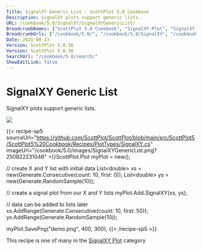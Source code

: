 ```yaml
---
Title: SignalXY Generic List - ScottPlot 5.0 Cookbook
Description: SignalXY plots support generic lists.
URL: /cookbook/5.0/SignalXY/SignalXYGenericList/
BreadcrumbNames: ["ScottPlot 5.0 Cookbook", "SignalXY Plot", "SignalXY Generic List"]
BreadcrumbUrls: ["/cookbook/5.0/", "/cookbook/5.0/SignalXY", "/cookbook/5.0/SignalXY/SignalXYGenericList"]
Date: 2025-08-23
Version: ScottPlot 5.0.56
Version: ScottPlot 5.0.56
SearchUrl: "/cookbook/5.0/search/"
ShowEditLink: false
---
```



<div class='d-flex align-items-center mt-5'>
<h1 class='me-2 text-dark my-0 border-0'>SignalXY Generic List</h1>
</div>

SignalXY plots support generic lists.

[![](/cookbook/5.0/images/SignalXYGenericList.png?250822231048)](/cookbook/5.0/images/SignalXYGenericList.png?250822231048)

{{< recipe-sp5 sourceUrl="https://github.com/ScottPlot/ScottPlot/blob/main/src/ScottPlot5/ScottPlot5%20Cookbook/Recipes/PlotTypes/SignalXY.cs" imageUrl="/cookbook/5.0/images/SignalXYGenericList.png?250822231048" >}}ScottPlot.Plot myPlot = new();

// create X and Y list with initial data
List&lt;double&gt; xs = new(Generate.Consecutive(count: 10, first: 0));
List&lt;double&gt; ys = new(Generate.RandomSample(10));

// create a signal plot from our X and Y lists
myPlot.Add.SignalXY(xs, ys);

// data can be added to lists later
xs.AddRange(Generate.Consecutive(count: 10, first: 50));
ys.AddRange(Generate.RandomSample(10));

myPlot.SavePng("demo.png", 400, 300);
{{< /recipe-sp5 >}}

<div class='my-5 text-center'>This recipe is one of many in the <a href='/cookbook/5.0/SignalXY'>SignalXY Plot</a> category</div>



